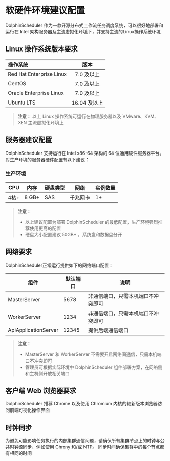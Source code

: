 # 软硬件环境建议配置

DolphinScheduler 作为一款开源分布式工作流任务调度系统，可以很好地部署和运行在 Intel 架构服务器及主流虚拟化环境下，并支持主流的Linux操作系统环境

## Linux 操作系统版本要求

| 操作系统                     |    版本     |
|:-------------------------|:---------:|
| Red Hat Enterprise Linux |  7.0 及以上  |
| CentOS                   |  7.0 及以上  |
| Oracle Enterprise Linux  |  7.0 及以上  |
| Ubuntu LTS               | 16.04 及以上 |

> **注意：**
> 以上 Linux 操作系统可运行在物理服务器以及 VMware、KVM、XEN 主流虚拟化环境上

## 服务器建议配置

DolphinScheduler 支持运行在 Intel x86-64 架构的 64 位通用硬件服务器平台。对生产环境的服务器硬件配置有以下建议：

### 生产环境

| **CPU** | **内存** | **硬盘类型** | **网络** | **实例数量** |
|---------|--------|----------|--------|----------|
| 4核+     | 8 GB+  | SAS      | 千兆网卡   | 1+       |

> **注意：**
> - 以上建议配置为部署 DolphinScheduler 的最低配置，生产环境强烈推荐使用更高的配置
> - 硬盘大小配置建议 50GB+ ，系统盘和数据盘分开

## 网络要求

DolphinScheduler正常运行提供如下的网络端口配置：

|          组件          | 默认端口  |        说明         |
|----------------------|-------|-------------------|
| MasterServer         | 5678  | 非通信端口，只需本机端口不冲突即可 |
| WorkerServer         | 1234  | 非通信端口，只需本机端口不冲突即可 |
| ApiApplicationServer | 12345 | 提供后端通信端口          |

> **注意：**
> - MasterServer 和 WorkerServer 不需要开启网络间通信，只需本机端口不冲突即可
> - 管理员可根据实际环境中 DolphinScheduler 组件部署方案，在网络侧和主机侧开放相关端口

## 客户端 Web 浏览器要求

DolphinScheduler 推荐 Chrome 以及使用 Chromium 内核的较新版本浏览器访问前端可视化操作界面

## 时钟同步
为避免可能影响任务执行的内部集群通信问题，请确保所有集群节点上的时钟与公共时钟源同步，例如使用 Chrony 和/或 NTP。 同步时间确保集群中的每个节点都有相同的时间
